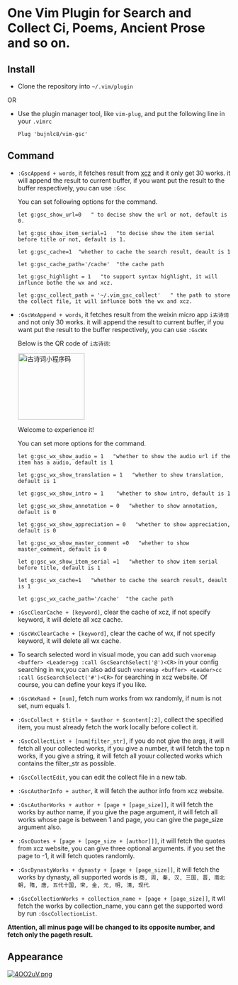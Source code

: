 # One Vim Plugin for Search and Collect Ci, Poems, Ancient Prose and so on.

## Install

*   Clone the repository into `~/.vim/plugin`

OR

*   Use the plugin manager tool, like `vim-plug`, and put the following line in your `.vimrc`

    ````
    Plug 'bujnlc8/vim-gsc'
    ````

## Command

*   `:GscAppend + words`, it fetches result from [xcz](http://lib.xcz.im) and it only get 30 works. it will append the result to current buffer, if you want put the result to the buffer respectively, you can use `:Gsc`

    You can set following options for the command.

    ```
    let g:gsc_show_url=0   " to decise show the url or not, default is 0.

    let g:gsc_show_item_serial=1   "to decise show the item serial before title or not, default is 1.

    let g:gsc_cache=1  "whether to cache the search result, deault is 1  

    let g:gsc_cache_path='/cache'  "the cache path

    let g:gsc_highlight = 1   "to support syntax highlight, it will influnce bothe the wx and xcz.

    let g:gsc_collect_path = '~/.vim_gsc_collect'   " the path to store the collect file, it will influnce both the wx and xcz.

    ```

*   `:GscWxAppend + words`, it fetches result from the weixin micro app `i古诗词` and not only 30 works. it will append the result to current buffer, if you want put the result to the buffer respectively, you can use `:GscWx`

    Below is the QR code of `i古诗词`:

    <img alt="i古诗词小程序码" src="https://i.loli.net/2018/11/11/5be80d00518d4.jpg" width="150">

    Welcome to experience it!

    You can set more options for the command.

    ```
    let g:gsc_wx_show_audio = 1   "whether to show the audio url if the item has a audio, default is 1 

    let g:gsc_wx_show_translation = 1   "whether to show translation, default is 1

    let g:gsc_wx_show_intro = 1    "whether to show intro, default is 1

    let g:gsc_wx_show_annotation = 0   "whether to show annotation, default is 0

    let g:gsc_wx_show_appreciation = 0   "whether to show appreciation, default is 0

    let g:gsc_wx_show_master_comment =0   "whether to show master_comment, default is 0

    let g:gsc_wx_show_item_serial =1   "whether to show item serial before title, default is 1

    let g:gsc_wx_cache=1   "whether to cache the search result, deault is 1

    let g:gsc_wx_cache_path='/cache'  "the cache path

    ```

*   `:GscClearCache + [keyword]`,  clear the cache of xcz, if not specify keyword, it will delete all xcz cache.

*   `:GscWxClearCache + [keyword]`,  clear the cache of wx, if not specify keyword, it will delete all wx cache.

*   To search selected word in visual mode, you can add such `vnoremap <buffer> <Leader>gg :call GscSearchSelect('@')<CR>` in your config searching in wx,you can also add such `vnoremap <buffer> <Leader>cc :call GscSearchSelect('#')<CR>` for searching in xcz website. Of course, you can define your keys if you like.

*   `:GscWxRand + [num]`, fetch num works from wx randomly, if num is not set, num equals 1.

*   `:GscCollect + $title + $author + $content[:2]`, collect the specified item, you must already fetch the work locally before collect it. 

*   `:GscCollectList + [num|filter_str]`, if you do not give the args, it will fetch all your collected works, if you give a number, it will fetch the top n works, if you give a string,  it will fetch all youur collected works which contains the filter_str as possible.

*   `:GscCollectEdit`, you can edit the collect file in a new tab.

*   `:GscAuthorInfo + author`, it will fetch the author info from xcz website.

*   `:GscAuthorWorks + author + [page + [page_size]]`, it will fetch the works by author name, if you give the page argument, it will fetch all works whose page is between 1 and page, you can give the page_size argument also.

*   `:GscQuotes + [page + [page_size + [author]]]`, it will fetch the quotes from xcz website, you can give three optional arguments. if you set the page to -1, it will fetch quotes randomly.

*   `:GscDynastyWorks + dynasty + [page + [page_size]]`, it will fetch the works by dynasty, all supported words is  `商, 周, 秦, 汉, 三国, 晋, 南北朝, 隋, 唐, 五代十国, 宋, 金, 元, 明, 清, 现代`. 

*   `:GscCollectionWorks + collection_name + [page + [page_size]]`, it wll fetch the works by collection_name, you cann get the supported word by run `:GscCollectionList`.

**Attention, all minus page will be changed to its opposite number, and fetch only the pageth result.**

## Appearance

[![4OO2uV.png](https://z3.ax1x.com/2021/10/04/4OO2uV.png)](https://imgtu.com/i/4OO2uV)
